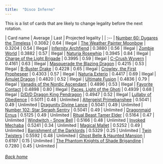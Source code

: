 ```yaml
---
title:  "Disco Inferno"
---
```


This is a list of cards that are likely to change legality before the next rotation.

| Card name | Average | Last | Projected legality |
| :-- |
[Number 60: Dugares the Timeless](https://db.ygoprodeck.com/card/?search=Number%2060:%20Dugares%20the%20Timeless) | 0.3082 | 0.64 | Illegal |
[The Weather Painter Moonbow](https://db.ygoprodeck.com/card/?search=The%20Weather%20Painter%20Moonbow) | 0.3204 | 0.54 | Illegal |
[Infernity Archfiend](https://db.ygoprodeck.com/card/?search=Infernity%20Archfiend) | 0.3880 | 0.56 | Illegal |
[Zombie World](https://db.ygoprodeck.com/card/?search=Zombie%20World) | 0.3882 | 0.57 | Illegal |
[Naturia Rosewhip](https://db.ygoprodeck.com/card/?search=Naturia%20Rosewhip) | 0.3945 | 0.84 | Illegal |
[Charge of the Light Brigade](https://db.ygoprodeck.com/card/?search=Charge%20of%20the%20Light%20Brigade) | 0.3995 | 0.59 | Illegal |
[C-Crush Wyvern](https://db.ygoprodeck.com/card/?search=C-Crush%20Wyvern) | 0.4161 | 0.63 | Illegal |
[Masquerade the Blazing Dragon](https://db.ygoprodeck.com/card/?search=Masquerade%20the%20Blazing%20Dragon) | 0.4215 | 0.53 | Illegal |
[B-Buster Drake](https://db.ygoprodeck.com/card/?search=B-Buster%20Drake) | 0.4228 | 0.65 | Illegal |
[Crowley, the First Propheseer](https://db.ygoprodeck.com/card/?search=Crowley,%20the%20First%20Propheseer) | 0.4303 | 0.57 | Illegal |
[Naturia Exterio](https://db.ygoprodeck.com/card/?search=Naturia%20Exterio) | 0.4417 | 0.69 | Illegal |
[Amulet Dragon](https://db.ygoprodeck.com/card/?search=Amulet%20Dragon) | 0.4820 | 0.52 | Illegal |
[Ultimate Fusion](https://db.ygoprodeck.com/card/?search=Ultimate%20Fusion) | 0.4836 | 0.79 | Illegal |
[Vanadis of the Nordic Ascendant](https://db.ygoprodeck.com/card/?search=Vanadis%20of%20the%20Nordic%20Ascendant) | 0.4896 | 0.53 | Illegal |
[Favorite Contact](https://db.ygoprodeck.com/card/?search=Favorite%20Contact) | 0.4898 | 0.80 | Illegal |
[Paces, Light of the Ghoti](https://db.ygoprodeck.com/card/?search=Paces,%20Light%20of%20the%20Ghoti) | 0.4939 | 0.68 | Illegal |
[D/D/D Dragon King Pendragon](https://db.ygoprodeck.com/card/?search=D/D/D%20Dragon%20King%20Pendragon) | 0.4947 | 0.52 | Illegal |
[Lullaby of Obedience](https://db.ygoprodeck.com/card/?search=Lullaby%20of%20Obedience) | 0.5011 | 0.48 | Unlimited |
[Altergeist Primebanshee](https://db.ygoprodeck.com/card/?search=Altergeist%20Primebanshee) | 0.5041 | 0.49 | Unlimited |
[Dragunity Divine Lance](https://db.ygoprodeck.com/card/?search=Dragunity%20Divine%20Lance) | 0.5041 | 0.49 | Unlimited |
[Number 102: Star Seraph Sentry](https://db.ygoprodeck.com/card/?search=Number%20102:%20Star%20Seraph%20Sentry) | 0.5041 | 0.49 | Unlimited |
[Dragonmaid Ernus](https://db.ygoprodeck.com/card/?search=Dragonmaid%20Ernus) | 0.5125 | 0.49 | Unlimited |
[Ritual Beast Tamer Elder](https://db.ygoprodeck.com/card/?search=Ritual%20Beast%20Tamer%20Elder) | 0.5164 | 0.47 | Unlimited |
[Windwitch - Snow Bell](https://db.ygoprodeck.com/card/?search=Windwitch%20-%20Snow%20Bell) | 0.5166 | 0.48 | Unlimited |
[Invoked Mechaba](https://db.ygoprodeck.com/card/?search=Invoked%20Mechaba) | 0.5241 | 0.34 | Unlimited |
[Magical Mallet](https://db.ygoprodeck.com/card/?search=Magical%20Mallet) | 0.5252 | 0.49 | Unlimited |
[Banishment of the Darklords](https://db.ygoprodeck.com/card/?search=Banishment%20of%20the%20Darklords) | 0.5329 | 0.25 | Unlimited |
[Twin Twisters](https://db.ygoprodeck.com/card/?search=Twin%20Twisters) | 0.5592 | 0.48 | Unlimited |
[Ghost Belle & Haunted Mansion](https://db.ygoprodeck.com/card/?search=Ghost%20Belle%20%26%20Haunted%20Mansion) | 0.6197 | 0.15 | Unlimited |
[The Phantom Knights of Shade Brigandine](https://db.ygoprodeck.com/card/?search=The%20Phantom%20Knights%20of%20Shade%20Brigandine) | 0.7280 | 0.45 | Unlimited |

###### [Back home](index)